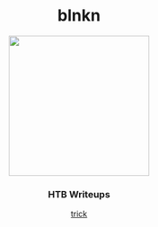 <h1 align="center">blnkn</h1>
<p align="center"><img src="https://avatars.githubusercontent.com/u/34801215?v=4" width="250"></p>
<h3 align="center">HTB Writeups</h3>
<p align="center"><a href="/htb/trick" align="center">trick</a></p>
